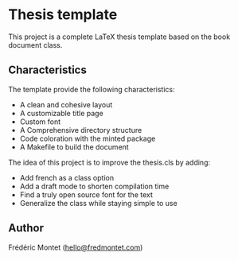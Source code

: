 # Thesis template

This project is a complete LaTeX thesis template based on the book document class.

## Characteristics

The template provide the following characteristics:

- A clean and cohesive layout
- A customizable title page
- Custom font
- A Comprehensive directory structure
- Code coloration with the minted package
- A Makefile to build the document

The idea of this project is to improve the thesis.cls by adding:

- Add french as a class option
- Add a draft mode to shorten compilation time
- Find a truly open source font for the text
- Generalize the class while staying simple to use

## Author

Frédéric Montet (hello@fredmontet.com)






